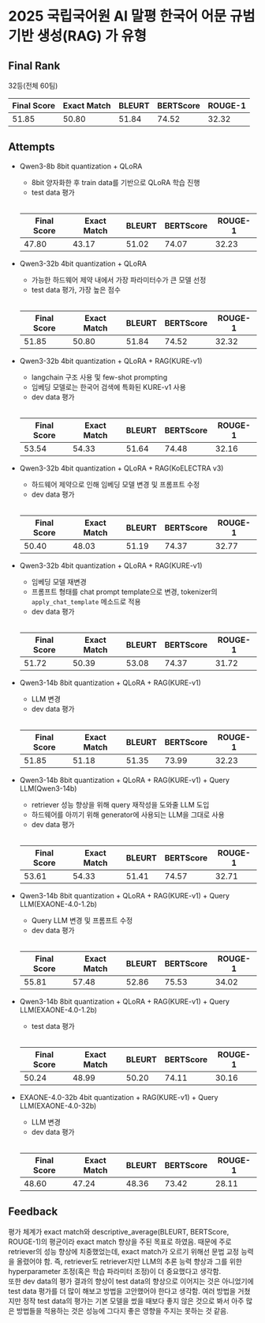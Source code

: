 # 2025 국립국어원 AI 말평 한국어 어문 규범 기반 생성(RAG) 가 유형

## Final Rank
32등(전체 60팀)
  
|Final Score|Exact Match|BLEURT|BERTScore|ROUGE-1|
|---|---|---|---|---|
|51.85|50.80|51.84|74.52|32.32|

## Attempts
- Qwen3-8b 8bit quantization + QLoRA
  - 8bit 양자화한 후 train data를 기반으로 QLoRA 학습 진행
  - test data 평가  
  <br>
  
  |Final Score|Exact Match|BLEURT|BERTScore|ROUGE-1|
  |---|---|---|---|---|
  |47.80|43.17|51.02|74.07|32.23|

- Qwen3-32b 4bit quantization + QLoRA
  - 가능한 하드웨어 제약 내에서 가장 파라미터수가 큰 모델 선정
  - test data 평가, 가장 높은 점수
  <br>
  
  |Final Score|Exact Match|BLEURT|BERTScore|ROUGE-1|
  |---|---|---|---|---|
  |51.85|50.80|51.84|74.52|32.32|

- Qwen3-32b 4bit quantization + QLoRA + RAG(KURE-v1)
  - langchain 구조 사용 및 few-shot prompting
  - 임베딩 모델로는 한국어 검색에 특화된 KURE-v1 사용
  - dev data 평가
  <br>

  |Final Score|Exact Match|BLEURT|BERTScore|ROUGE-1|
  |---|---|---|---|---|
  |53.54|54.33|51.64|74.48|32.16|

- Qwen3-32b 4bit quantization + QLoRA + RAG(KoELECTRA v3)
  - 하드웨어 제약으로 인해 임베딩 모델 변경 및 프롬프트 수정
  - dev data 평가
  <br>

  |Final Score|Exact Match|BLEURT|BERTScore|ROUGE-1|
  |---|---|---|---|---|
  |50.40|48.03|51.19|74.37|32.77|

- Qwen3-32b 4bit quantization + QLoRA + RAG(KURE-v1)
  - 임베딩 모델 재변경
  - 프롬프트 형태를 chat prompt template으로 변경, tokenizer의 `apply_chat_template` 메소드로 적용
  - dev data 평가
  <br>

  |Final Score|Exact Match|BLEURT|BERTScore|ROUGE-1|
  |---|---|---|---|---|
  |51.72|50.39|53.08|74.37|31.72|

- Qwen3-14b 8bit quantization + QLoRA + RAG(KURE-v1)
  - LLM 변경
  - dev data 평가
  <br>

  |Final Score|Exact Match|BLEURT|BERTScore|ROUGE-1|
  |---|---|---|---|---|
  |51.85|51.18|51.35|73.99|32.23|

- Qwen3-14b 8bit quantization + QLoRA + RAG(KURE-v1) + Query LLM(Qwen3-14b)
  - retriever 성능 향상을 위해 query 재작성을 도와줄 LLM 도입
  - 하드웨어를 아끼기 위해 generator에 사용되는 LLM을 그대로 사용
  - dev data 평가
  <br>

  |Final Score|Exact Match|BLEURT|BERTScore|ROUGE-1|
  |---|---|---|---|---|
  |53.61|54.33|51.41|74.57|32.71|

- Qwen3-14b 8bit quantization + QLoRA + RAG(KURE-v1) + Query LLM(EXAONE-4.0-1.2b)
  - Query LLM 변경 및 프롬프트 수정
  - dev data 평가
  <br>

  |Final Score|Exact Match|BLEURT|BERTScore|ROUGE-1|
  |---|---|---|---|---|
  |55.81|57.48|52.86|75.53|34.02|

- Qwen3-14b 8bit quantization + QLoRA + RAG(KURE-v1) + Query LLM(EXAONE-4.0-1.2b)
  - test data 평가
  <br>

  |Final Score|Exact Match|BLEURT|BERTScore|ROUGE-1|
  |---|---|---|---|---|
  |50.24|48.99|50.20|74.11|30.16|

- EXAONE-4.0-32b 4bit quantization + RAG(KURE-v1) + Query LLM(EXAONE-4.0-32b)
   - LLM 변경
   - dev data 평가
  <br>

  |Final Score|Exact Match|BLEURT|BERTScore|ROUGE-1|
  |---|---|---|---|---|
  |48.60|47.24|48.36|73.42|28.11|


## Feedback
평가 체계가 exact match와 descriptive_average(BLEURT, BERTScore, ROUGE-1)의 평균이라 exact match 향상을 주된 목표로 하였음. 때문에 주로 retriever의 성능 향상에 치중했었는데, exact match가 오르기 위해선 문법 교정 능력을 올렸어야 함. 즉, retriever도 retriever지만 LLM의 추론 능력 향상과 그를 위한 hyperparameter 조정(혹은 학습 파라미터 조정)이 더 중요했다고 생각함.  
또한 dev data의 평가 결과의 향상이 test data의 향상으로 이어지는 것은 아니었기에 test data 평가를 더 많이 해보고 방법을 고안했어야 한다고 생각함. 여러 방법을 거쳤지만 정작 test data의 평가는 기본 모델을 썼을 때보다 좋지 않은 것으로 봐서 아주 많은 방법들을 적용하는 것은 성능에 그다지 좋은 영향을 주지는 못하는 것 같음.
